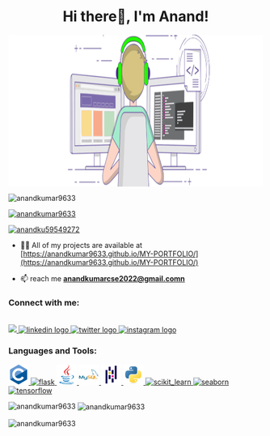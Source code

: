 <h1 align="center">Hi there👋, I'm Anand!</h1>
<p> <img align="center" alt="gif" src="https://github.com/anandkumar9633/anandkumar9633/blob/main/readme_header.gif" width="850" height="300"/> </p>
<p align="left">  <img src="https://komarev.com/ghpvc/?username=anandkumar9633&label=Profile%20views&color=0e75b6&style=flat" alt="anandkumar9633" /> </p>

<p align="left"> <a href="https://github.com/ryo-ma/github-profile-trophy"><img src="https://github-profile-trophy.vercel.app/?username=anandkumar9633" alt="anandkumar9633" /></a> </p>

<p align="left"> <a href="https://twitter.com/anandku59549272" target="blank"><img src="https://img.shields.io/twitter/follow/anandku59549272?logo=twitter&style=for-the-badge" alt="anandku59549272" /></a> </p>

- 👨‍💻 All of my projects are available at [https://anandkumar9633.github.io/MY-PORTFOLIO/](https://anandkumar9633.github.io/MY-PORTFOLIO/)

- 📫 reach me **anandkumarcse2022@gmail.comn**

<h3 align="left">Connect with me:</h3>
<br clear="both">

<div align="left">
  <a href="https://www.instagram.com/invites/contact/?i=6vjn76gabilt&utm_content=2pyqfgx" target="_blank">
      <img height="35" src="https://img.shields.io/badge/-Instagram-%23E4405F?style=for-the-badge&logo=instagram&logoColor=white" target="_blank">
  </a>
  <a href="https://www.linkedin.com/in/anand-kumar-613468224" target="_blank">
    <img src="https://img.shields.io/static/v1?message=LinkedIn&logo=linkedin&label=&color=0077B5&logoColor=white&labelColor=&style=for-the-badge" height="35" alt="linkedin logo"  />
  </a>
  <a href="https://twitter.com/AnandKu59549272?t=QzYiDxzmXTpzvxO5-U2c_A&s=08" target="_blank">
    <img src="https://img.shields.io/static/v1?message=Twitter&logo=twitter&label=&color=1DA1F2&logoColor=white&labelColor=&style=for-the-badge" height="35" alt="twitter logo"  />
     <a href="https://www.instagram.com/invites/contact/?i=6vjn76gabilt&utm_content=2pyqfgx" target="_blank">
    <img src="https://img.shields.io/static/v1?message=Instagram&logo=instagram&label=&color=E4405F&logoColor=white&labelColor=&style=for-the-badge" height="35"  alt="instagram logo"  />
  </a>
  </a>
</div>

<h3 align="left">Languages and Tools:</h3>
<p align="left"> <a href="https://www.cprogramming.com/" target="_blank" rel="noreferrer"> <img src="https://raw.githubusercontent.com/devicons/devicon/master/icons/c/c-original.svg" alt="c" width="40" height="40"/> </a> <a href="https://flask.palletsprojects.com/" target="_blank" rel="noreferrer"> <img src="https://www.vectorlogo.zone/logos/pocoo_flask/pocoo_flask-icon.svg" alt="flask" width="40" height="40"/> </a> <a href="https://www.java.com" target="_blank" rel="noreferrer"> <img src="https://raw.githubusercontent.com/devicons/devicon/master/icons/java/java-original.svg" alt="java" width="40" height="40"/> </a> <a href="https://www.mysql.com/" target="_blank" rel="noreferrer"> <img src="https://raw.githubusercontent.com/devicons/devicon/master/icons/mysql/mysql-original-wordmark.svg" alt="mysql" width="40" height="40"/> </a> <a href="https://pandas.pydata.org/" target="_blank" rel="noreferrer"> <img src="https://raw.githubusercontent.com/devicons/devicon/2ae2a900d2f041da66e950e4d48052658d850630/icons/pandas/pandas-original.svg" alt="pandas" width="40" height="40"/> </a> <a href="https://www.python.org" target="_blank" rel="noreferrer"> <img src="https://raw.githubusercontent.com/devicons/devicon/master/icons/python/python-original.svg" alt="python" width="40" height="40"/> </a> <a href="https://scikit-learn.org/" target="_blank" rel="noreferrer"> <img src="https://upload.wikimedia.org/wikipedia/commons/0/05/Scikit_learn_logo_small.svg" alt="scikit_learn" width="40" height="40"/> </a> <a href="https://seaborn.pydata.org/" target="_blank" rel="noreferrer"> <img src="https://seaborn.pydata.org/_images/logo-mark-lightbg.svg" alt="seaborn" width="40" height="40"/> </a> <a href="https://www.tensorflow.org" target="_blank" rel="noreferrer"> <img src="https://www.vectorlogo.zone/logos/tensorflow/tensorflow-icon.svg" alt="tensorflow" width="40" height="40"/> </a> </p>

<p><img align="left" src="https://github-readme-stats.vercel.app/api/top-langs?username=anandkumar9633&show_icons=true&locale=en&layout=compact" alt="anandkumar9633" /></p>

<p>&nbsp;<img align="center" src="https://github-readme-stats.vercel.app/api?username=anandkumar9633&show_icons=true&locale=en" alt="anandkumar9633" /></p>

<p><img align="center" src="https://github-readme-streak-stats.herokuapp.com/?user=anandkumar9633&" alt="anandkumar9633" /></p>
